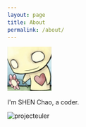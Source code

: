 ```yaml
---
layout: page
title: About
permalink: /about/
---
```


<img src='/asserts/head.jpg' style='width:100px;'/>

I'm SHEN Chao, a coder.

<img alt='projecteuler' src='https://projecteuler.net/profile/scturtle.png' style=''/>


